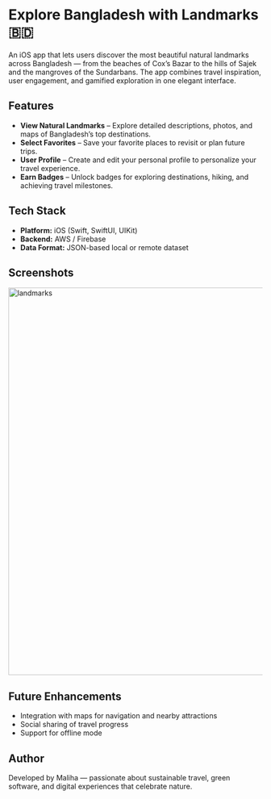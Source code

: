 
# Explore Bangladesh with Landmarks 🇧🇩

An iOS app that lets users discover the most beautiful natural landmarks across Bangladesh — from the beaches of Cox’s Bazar to the hills of Sajek and the mangroves of the Sundarbans. The app combines travel inspiration, user engagement, and gamified exploration in one elegant interface.

## Features

* **View Natural Landmarks** – Explore detailed descriptions, photos, and maps of Bangladesh’s top destinations.
* **Select Favorites** – Save your favorite places to revisit or plan future trips.
* **User Profile** – Create and edit your personal profile to personalize your travel experience.
* **Earn Badges** – Unlock badges for exploring destinations, hiking, and achieving travel milestones.

## Tech Stack

* **Platform:** iOS (Swift, SwiftUI, UIKit)
* **Backend:** AWS / Firebase 
* **Data Format:** JSON-based local or remote dataset

## Screenshots
<img width="1366" height="768" alt="landmarks" src="https://github.com/user-attachments/assets/42a69a53-7c2c-4a16-bc86-4679a7f9b76d" />

## Future Enhancements

* Integration with maps for navigation and nearby attractions
* Social sharing of travel progress
* Support for offline mode

## Author

Developed by Maliha — passionate about sustainable travel, green software, and digital experiences that celebrate nature.
